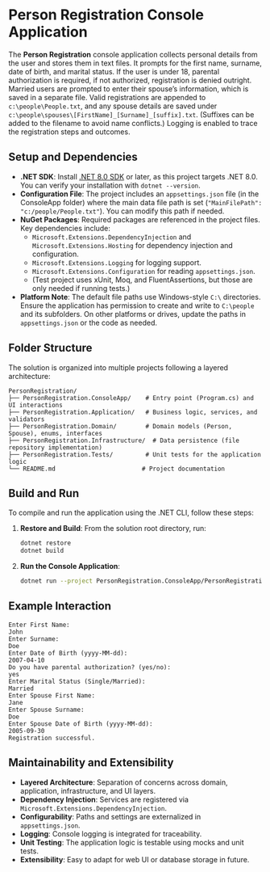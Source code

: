 # Person Registration Console Application

The **Person Registration** console application collects personal details from the user and stores them in text files. It prompts for the first name, surname, date of birth, and marital status. If the user is under 18, parental authorization is required, if not authorized, registration is denied outright. Married users are prompted to enter their spouse’s information, which is saved in a separate file. Valid registrations are appended to `c:\people\People.txt`, and any spouse details are saved under `c:\people\spouses\[FirstName]_[Surname]_[suffix].txt`. (Suffixes can be added to the filename to avoid name conflicts.) Logging is enabled to trace the registration steps and outcomes.

## Setup and Dependencies

- **.NET SDK**: Install [.NET 8.0 SDK](https://dotnet.microsoft.com/download) or later, as this project targets .NET 8.0. You can verify your installation with `dotnet --version`.
- **Configuration File**: The project includes an `appsettings.json` file (in the ConsoleApp folder) where the main data file path is set (`"MainFilePath": "c:/people/People.txt"`). You can modify this path if needed.
- **NuGet Packages**: Required packages are referenced in the project files. Key dependencies include:
  - `Microsoft.Extensions.DependencyInjection` and `Microsoft.Extensions.Hosting` for dependency injection and configuration.
  - `Microsoft.Extensions.Logging` for logging support.
  - `Microsoft.Extensions.Configuration` for reading `appsettings.json`.
  - (Test project uses xUnit, Moq, and FluentAssertions, but those are only needed if running tests.)
- **Platform Note**: The default file paths use Windows-style `C:\` directories. Ensure the application has permission to create and write to `C:\people` and its subfolders. On other platforms or drives, update the paths in `appsettings.json` or the code as needed.

## Folder Structure

The solution is organized into multiple projects following a layered architecture:

```
PersonRegistration/
├── PersonRegistration.ConsoleApp/    # Entry point (Program.cs) and UI interactions
├── PersonRegistration.Application/   # Business logic, services, and validators
├── PersonRegistration.Domain/        # Domain models (Person, Spouse), enums, interfaces
├── PersonRegistration.Infrastructure/  # Data persistence (file repository implementation)
├── PersonRegistration.Tests/         # Unit tests for the application logic
└── README.md                        # Project documentation
```

## Build and Run

To compile and run the application using the .NET CLI, follow these steps:

1. **Restore and Build**: From the solution root directory, run:
    ```bash
    dotnet restore
    dotnet build
    ```
2. **Run the Console Application**:
    ```bash
    dotnet run --project PersonRegistration.ConsoleApp/PersonRegistration.ConsoleApp.csproj
    ```

## Example Interaction

```
Enter First Name:
John
Enter Surname:
Doe
Enter Date of Birth (yyyy-MM-dd):
2007-04-10
Do you have parental authorization? (yes/no):
yes
Enter Marital Status (Single/Married):
Married
Enter Spouse First Name:
Jane
Enter Spouse Surname:
Doe
Enter Spouse Date of Birth (yyyy-MM-dd):
2005-09-30
Registration successful.
```

## Maintainability and Extensibility

- **Layered Architecture**: Separation of concerns across domain, application, infrastructure, and UI layers.
- **Dependency Injection**: Services are registered via `Microsoft.Extensions.DependencyInjection`.
- **Configurability**: Paths and settings are externalized in `appsettings.json`.
- **Logging**: Console logging is integrated for traceability.
- **Unit Testing**: The application logic is testable using mocks and unit tests.
- **Extensibility**: Easy to adapt for web UI or database storage in future.
